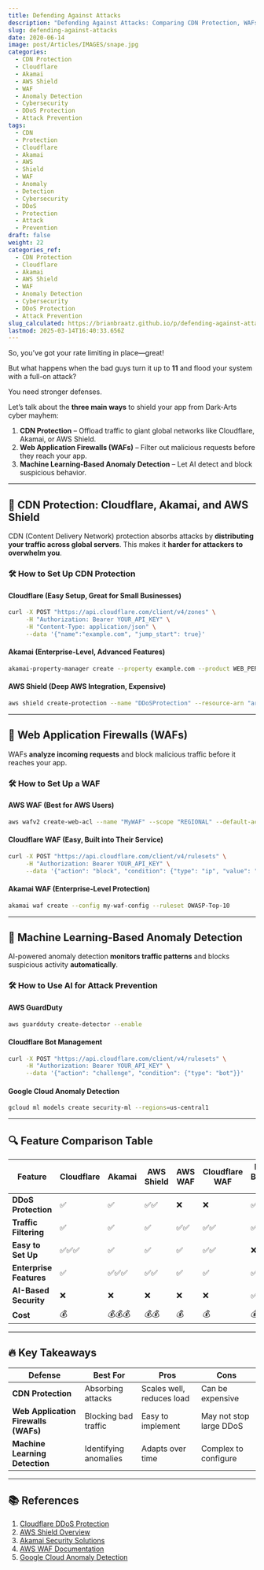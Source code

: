 ```yaml
---
title: Defending Against Attacks
description: "Defending Against Attacks: Comparing CDN Protection, WAFs, and Machine Learning-Based Anomaly Detection"
slug: defending-against-attacks
date: 2020-06-14
image: post/Articles/IMAGES/snape.jpg
categories:
  - CDN Protection
  - Cloudflare
  - Akamai
  - AWS Shield
  - WAF
  - Anomaly Detection
  - Cybersecurity
  - DDoS Protection
  - Attack Prevention
tags:
  - CDN
  - Protection
  - Cloudflare
  - Akamai
  - AWS
  - Shield
  - WAF
  - Anomaly
  - Detection
  - Cybersecurity
  - DDoS
  - Protection
  - Attack
  - Prevention
draft: false
weight: 22
categories_ref:
  - CDN Protection
  - Cloudflare
  - Akamai
  - AWS Shield
  - WAF
  - Anomaly Detection
  - Cybersecurity
  - DDoS Protection
  - Attack Prevention
slug_calculated: https://brianbraatz.github.io/p/defending-against-attacks
lastmod: 2025-03-14T16:40:33.656Z
---
```

<!--
# Defending Against Attacks: Comparing CDN Protection, WAFs, and Machine Learning-Based Anomaly Detection
-->

So, you’ve got your rate limiting in place—great!

But what happens when the bad guys turn it up to **11** and flood your system with a full-on attack?

You need stronger defenses.

Let’s talk about the **three main ways** to shield your app from Dark-Arts cyber mayhem:

1. **CDN Protection** – Offload traffic to giant global networks like Cloudflare, Akamai, or AWS Shield.
2. **Web Application Firewalls (WAFs)** – Filter out malicious requests before they reach your app.
3. **Machine Learning-Based Anomaly Detection** – Let AI detect and block suspicious behavior.

***

## 📌 CDN Protection: Cloudflare, Akamai, and AWS Shield

CDN (Content Delivery Network) protection absorbs attacks by **distributing your traffic across global servers**. This makes it **harder for attackers to overwhelm you**.

### 🛠 How to Set Up CDN Protection

#### **Cloudflare** (Easy Setup, Great for Small Businesses)

```bash
curl -X POST "https://api.cloudflare.com/client/v4/zones" \
     -H "Authorization: Bearer YOUR_API_KEY" \
     -H "Content-Type: application/json" \
     --data '{"name":"example.com", "jump_start": true}'
```

#### **Akamai** (Enterprise-Level, Advanced Features)

```bash
akamai-property-manager create --property example.com --product WEB_PERFORMANCE
```

#### **AWS Shield** (Deep AWS Integration, Expensive)

```bash
aws shield create-protection --name "DDoSProtection" --resource-arn "arn:aws:elasticloadbalancing:us-east-1:123456789:loadbalancer/app/my-load-balancer/50dc6c495c0c9188"
```

***

## 📌 Web Application Firewalls (WAFs)

WAFs **analyze incoming requests** and block malicious traffic before it reaches your app.

### 🛠 How to Set Up a WAF

#### **AWS WAF** (Best for AWS Users)

```bash
aws wafv2 create-web-acl --name "MyWAF" --scope "REGIONAL" --default-action "allow" --rules "rate-based"
```

#### **Cloudflare WAF** (Easy, Built into Their Service)

```bash
curl -X POST "https://api.cloudflare.com/client/v4/rulesets" \
     -H "Authorization: Bearer YOUR_API_KEY" \
     --data '{"action": "block", "condition": {"type": "ip", "value": "malicious_ips"}}'
```

#### **Akamai WAF** (Enterprise-Level Protection)

```bash
akamai waf create --config my-waf-config --ruleset OWASP-Top-10
```

***

## 📌 Machine Learning-Based Anomaly Detection

AI-powered anomaly detection **monitors traffic patterns** and blocks suspicious activity **automatically**.

### 🛠 How to Use AI for Attack Prevention

#### **AWS GuardDuty**

```bash
aws guardduty create-detector --enable
```

#### **Cloudflare Bot Management**

```bash
curl -X POST "https://api.cloudflare.com/client/v4/rulesets" \
     -H "Authorization: Bearer YOUR_API_KEY" \
     --data '{"action": "challenge", "condition": {"type": "bot"}}'
```

#### **Google Cloud Anomaly Detection**

```bash
gcloud ml models create security-ml --regions=us-central1
```

***

## 🔍 Feature Comparison Table

| Feature                 | Cloudflare | Akamai | AWS Shield | AWS WAF | Cloudflare WAF | ML-Based AI |
| ----------------------- | ---------- | ------ | ---------- | ------- | -------------- | ----------- |
| **DDoS Protection**     | ✅          | ✅      | ✅✅         | ❌       | ❌              | ✅✅✅         |
| **Traffic Filtering**   | ✅          | ✅      | ✅          | ✅✅      | ✅✅             | ✅           |
| **Easy to Set Up**      | ✅✅✅        | ✅      | ✅          | ✅       | ✅✅             | ❌           |
| **Enterprise Features** | ✅          | ✅✅✅    | ✅✅         | ✅       | ✅              | ✅✅✅         |
| **AI-Based Security**   | ❌          | ❌      | ❌          | ❌       | ❌              | ✅✅✅         |
| **Cost**                | 💰         | 💰💰💰 | 💰💰       | 💰      | 💰             | 💰💰💰      |

***

## 🔥 Key Takeaways

| Defense                              | Best For              | Pros                      | Cons                    |
| ------------------------------------ | --------------------- | ------------------------- | ----------------------- |
| **CDN Protection**                   | Absorbing attacks     | Scales well, reduces load | Can be expensive        |
| **Web Application Firewalls (WAFs)** | Blocking bad traffic  | Easy to implement         | May not stop large DDoS |
| **Machine Learning Detection**       | Identifying anomalies | Adapts over time          | Complex to configure    |

***

## 📚 References

1. [Cloudflare DDoS Protection](https://www.cloudflare.com/ddos/)
2. [AWS Shield Overview](https://aws.amazon.com/shield/)
3. [Akamai Security Solutions](https://www.akamai.com/security/)
4. [AWS WAF Documentation](https://aws.amazon.com/waf/)
5. [Google Cloud Anomaly Detection](https://cloud.google.com/security-command-center/)
